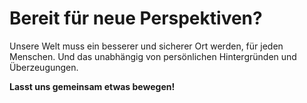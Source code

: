 
# Bereit für neue Perspektiven?

Unsere Welt muss ein besserer und sicherer Ort werden, für jeden Menschen. Und
das unabhängig von persönlichen Hintergründen und Überzeugungen.

**Lasst uns gemeinsam etwas bewegen!**
